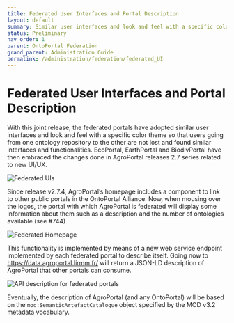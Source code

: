 ```yaml
---
title: Federated User Interfaces and Portal Description
layout: default
summary: Similar user interfaces and look and feel with a specific color theme
status: Preliminary
nav_order: 1
parent: OntoPortal Federation
grand_parent: Administration Guide
permalink: /administration/federation/federated_UI
---
```


# Federated User Interfaces and Portal Description
With this joint release, the federated portals have adopted similar user interfaces and look and feel with a specific color theme so that users going from one ontology repository to the other are not lost and found similar interfaces and functionalities. EcoPortal, EarthPortal and BiodivPortal have then embraced the changes done in AgroPortal releases 2.7 series related to new UI/UX.

![Federated UIs]({{site.figures_link}}/OntoPortal/federation/ui-federations.png)

Since release v2.7.4, AgroPortal’s homepage includes a component to link to other public portals in the OntoPortal Alliance. Now, when mousing over the logos, the portal with which AgroPortal is federated will display some information about them such as a description and the number of ontologies available (see #744)

![Federated Homepage]({{site.figures_link}}/OntoPortal/federation/homepage-federation.png)

This functionality is implemented by means of a new web service endpoint implemented by each federated portal to describe itself. Going now to https://data.agroportal.lirmm.fr/ will return a JSON-LD description of AgroPortal that other portals can consume.

![API description for federated portals]({{site.figures_link}}/OntoPortal/federation/api-configuration-federation.png)

Eventually, the description of AgroPortal (and any OntoPortal) will be based on the `mod:SemanticArtefactCatalogue` object specified by the MOD v3.2 metadata vocabulary.